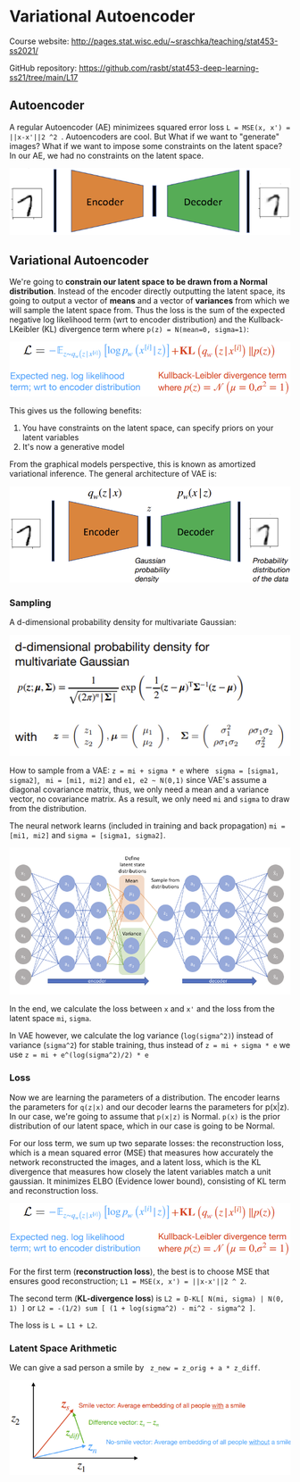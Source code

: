 # Variational Autoencoder

Course website: http://pages.stat.wisc.edu/~sraschka/teaching/stat453-ss2021/

GitHub repository: https://github.com/rasbt/stat453-deep-learning-ss21/tree/main/L17

## Autoencoder

A regular Autoencoder (AE) minimizees squared error loss ```L = MSE(x, x') = ||x-x'||2 ^2 ```. Autoencoders are cool. But What if we want to "generate" images? What if we want to impose some constraints on the latent space? In our AE, we had no constraints on the latent space. 

<p align="center">
  <img src="https://raw.githubusercontent.com/giakou4/autoencoders/main/vae/assets/ae.png">
</p>

## Variational Autoencoder

We're going to **constrain our latent space to be drawn from a Normal distribution**. Instead of the encoder directly outputting the latent space, its going to output a vector of **means** and a vector of **variances** from which we will sample the latent space from. Thus the loss is the sum of the expected negative log likelihood term (wrt to encoder distribution) and the Kullback-LKeibler (KL) divergence term where ```p(z) = N(mean=0, sigma=1)```:

<p align="center">
  <img src="https://raw.githubusercontent.com/giakou4/autoencoders/main/vae/assets/loss.png">
</p>


This gives us the following benefits:

1. You have constraints on the latent space, can specify priors on your latent variables
2. It's now a generative model

From the graphical models perspective, this is known as amortized variational inference. The general architecture of VAE is:

<p align="center">
  <img src="https://raw.githubusercontent.com/giakou4/autoencoders/main/vae/assets/vae.png">
</p>


### Sampling

A d-dimensional probability density for multivariate Gaussian:

<p align="center">
  <img src="https://raw.githubusercontent.com/giakou4/autoencoders/main/vae/assets/pdf_mult_gauss.png">
</p>

How to sample from a VAE: ```z = mi + sigma * e``` where ``` sigma = [sigma1, sigma2]```, ``` mi = [mi1, mi2]``` and ```e1, e2 ~ N(0,1)``` since VAE's assume a diagonal covariance matrix, thus, we only need a mean and a variance vector, no covariance matrix. As a result, we only need ```mi``` and ```sigma``` to draw from the distribution.

The neural network learns (included in training and back propagation) ```mi = [mi1, mi2]``` and ```sigma = [sigma1, sigma2]```.

<p align="center">
  <img src="https://raw.githubusercontent.com/giakou4/autoencoders/main/vae/assets/vae2.png">
</p>

In the end, we calculate the loss between ```x``` and ```x'``` and the loss from the latent space ```mi```, ```sigma```.

In VAE however, we calculate the log variance (```log(sigma^2)```) instead of variance (```sigma^2```) for stable training, thus instead of ```z = mi + sigma * e``` we use ```z = mi + e^(log(sigma^2)/2) * e```

### Loss

Now we are learning the parameters of a distribution. The encoder learns the parameters for ```q(z|x)``` and our decoder learns the parameters for p(x|z). In our case, we're going to assume that ```p(x|z)``` is Normal. ```p(x)``` is the prior distribution of our latent space, which in our case is going to be Normal.

For our loss term, we sum up two separate losses: the reconstruction loss, which is a mean squared error (MSE) that measures how accurately the network reconstructed the images, and a latent loss, which is the KL divergence that measures how closely the latent variables match a unit gaussian. It minimizes ELBO (Evidence lower bound), consisting of KL term and reconstruction loss.

<p align="center">
  <img src="https://raw.githubusercontent.com/giakou4/autoencoders/main/vae/assets/loss.png">
</p>

For the first term (**reconstruction loss**), the best is to choose MSE that ensures good reconstruction; ```L1 = MSE(x, x') = ||x-x'||2 ^ 2```.

The second term (**KL-divergence loss**) is ```L2 = D-KL[ N(mi, sigma) | N(0, 1) ]``` or ```L2 = -(1/2) sum [ (1 + log(sigma^2) - mi^2 - sigma^2 ]```.

The loss is ```L = L1 + L2```.


### Latent Space Arithmetic

We can give a sad person a smile by ``` z_new = z_orig + a * z_diff```.

<p align="center">
  <img src="https://raw.githubusercontent.com/giakou4/autoencoders/main/vae/assets/lsa.png">
</p>


